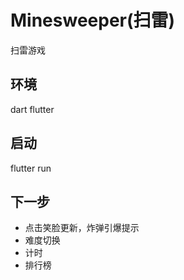 # Minesweeper(扫雷)
扫雷游戏

## 环境
dart
flutter

## 启动
flutter run

## 下一步
- 点击笑脸更新，炸弹引爆提示
- 难度切换
- 计时
- 排行榜